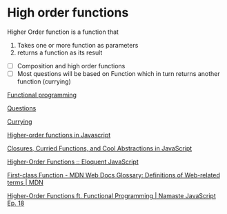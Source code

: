 # High order functions

Higher Order function is  a function that 
1. Takes one or more function as parameters
2. returns a function as its result

- [ ]  Composition and high order functions
- [ ]  Most questions will be based on Function which in turn returns another function (currying)

[Functional programming](High%20order%20functions%209d8b5ced78234d3389488cb05f840b8c/Functional%20programming%20c36125b66949486cbd9e15d71e7d6fdd.md)

[Questions](High%20order%20functions%209d8b5ced78234d3389488cb05f840b8c/Questions%2057951e9a791047a38e04f5dbf3f88ce0.md)

[Currying](High%20order%20functions%209d8b5ced78234d3389488cb05f840b8c/Currying%2097db82da3e4545d1bf336aa53fd3256e.md)

[Higher-order functions in Javascript](https://dev.to/damcosset/higher-order-functions-in-javascript-4j8b)

[Closures, Curried Functions, and Cool Abstractions in JavaScript](https://www.freecodecamp.org/news/playing-around-with-closures-currying-and-cool-abstractions/)

[Higher-Order Functions :: Eloquent JavaScript](https://eloquentjavascript.net/05_higher_order.html)

[First-class Function - MDN Web Docs Glossary: Definitions of Web-related terms | MDN](https://developer.mozilla.org/en-US/docs/Glossary/First-class_Function)

[Higher-Order Functions ft. Functional Programming | Namaste JavaScript Ep. 18](https://youtu.be/HkWxvB1RJq0)